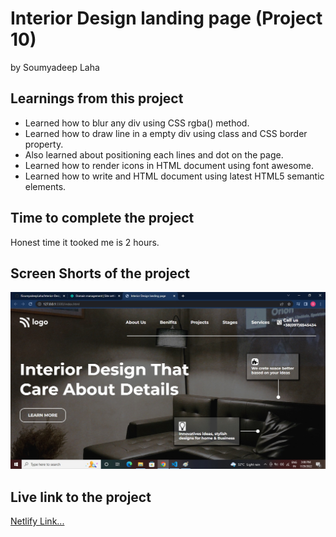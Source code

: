 # Interior Design landing page (Project 10)

by Soumyadeep Laha

## Learnings from this project

- Learned how to blur any div using CSS rgba() method. 
- Learned how to draw line in a empty div using class and CSS border property.
- Also learned about positioning each lines and dot on the page.
- Learned how to render icons in HTML document using font awesome.
- Learned how to write and HTML document using latest HTML5 semantic elements.

## Time to complete the project

Honest time it tooked me is 2 hours. 

## Screen Shorts of the project

![Screen](./images/Screen.jpg)

## Live link to the project

[Netlify Link...](https://interior-design-landing-page-proj10.netlify.app/)